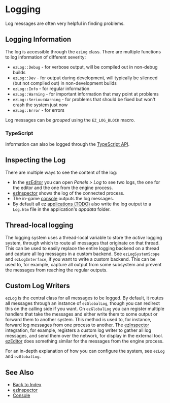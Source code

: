 # Logging

Log messages are often very helpful in finding problems.

## Logging Information

The log is accessible through the `ezLog` class. There are multiple functions to log information of different severity:

* `ezLog::Debug` - for verbose output, will be compiled out in non-debug builds
* `ezLog::Dev` - for output during development, will typically be silenced (but not compiled out) in non-development builds
* `ezLog::Info` - for regular information
* `ezLog::Warning` - for important information that may point at problems
* `ezLog::SeriousWarning` - for problems that should be fixed but won't crash the system just now
* `ezLog::Error` - for errors

Log messages can be *grouped* using the `EZ_LOG_BLOCK` macro.

### TypeScript

Information can also be logged through the [TypeScript API](../custom-code/typescript/ts-api.md#ezlog).

## Inspecting the Log

There are multiple ways to see the content of the log:

* In the [ezEditor](../getting-started/editor-overview.md) you can open *Panels > Log* to see two logs, the one for the editor and the one from the engine process.
* [ezInspector](../tools/inspector.md) shows the log of the connected process.
* The in-game [console](console.md) outputs the log messages.
* By default all ez [applications (TODO)](../runtime/application/application.md) also write the log output to a `Log.htm` file in the application's *appdata* folder.

## Thread-local logging

The logging system uses a thread-local variable to store the *active* logging system, through which to route all messages that originate on that thread. This can be used to easily replace the entire logging backend on a thread and capture all log messages in a custom backend. See `ezLogSystemScope` and `ezLogInterface`, if you want to write a custom backend. This can be used to, for example, capture all output from some subsystem and prevent the messages from reaching the regular outputs.

## Custom Log Writers

`ezLog` is the central class for all messages to be logged. By default, it routes all messages through an instance of `ezGlobalLog`, though you can redirect this on the calling side if you want. On `ezGlobalLog` you can register multiple handlers that take the messages and either write them to some output or forward them to another system. This method is used to, for instance, forward log messages from one process to another. The [ezInspector](../tools/inspector.md) integration, for example, registers a custom log writer to gather all log messages, and send them over the network, for display in the external tool. [ezEditor](../getting-started/editor-overview.md) does something similar for the messages from the engine process.

For an in-depth explanation of how you can configure the system, see `ezLog` and `ezGlobalLog`.

## See Also

* [Back to Index](../index.md)
* [ezInspector](../tools/inspector.md)
* [Console](console.md)
